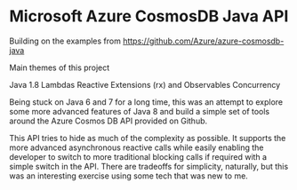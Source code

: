 # Microsoft Azure CosmosDB Java API

Building on the examples from https://github.com/Azure/azure-cosmosdb-java

Main themes of this project

Java 1.8
Lambdas
Reactive Extensions (rx) and Observables
Concurrency

Being stuck on Java 6 and 7 for a long time, this was an attempt to explore some more advanced features of Java 8 and build a simple set of tools around the Azure Cosmos DB API provided on Github.
 
This API tries to hide as much of the complexity as possible. It supports the more advanced asynchronous reactive calls while easily enabling the developer to switch to more traditional blocking calls if required with a simple switch in the API. There are tradeoffs for simplicity, naturally, but this was an interesting exercise using some tech that was new to me.